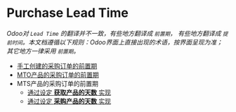# Purchase Lead Time

*Odoo对 `Lead Time` 的翻译并不一致，有些地方翻译成 `前置期`， 有些地方翻译成 `提前时间`。本文档遵循以下规则：Odoo界面上直接出现的术语，按界面呈现为准；其它地方一律采用 `前置期`。*

* [手工创建的采购订单的前置期](vendor_lead_time_Manual_PO.md)
* [MTO产品的采购订单的前置期](vendor_lead_time_MTO.md)
* MTS产品的采购订单的前置期
  * [通过设定 **获取产品的天数** 实现](op_lead_time_to_get_products.md)
  * [通过设定 **采购产品的天数** 实现](op_lead_time_to_purchase_products.md)

